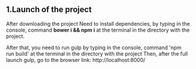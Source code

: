 ## 1.Launch of the project

After downloading the project
Need to install dependencies, by typing in the console, command **bower i && npm i**
at the terminal in the directory with the project.

After that, you need to run gulp by typing in the console, command 'npm run build'
at the terminal in the directory with the project
Then, after the full launch gulp, go to the browser link:
http://localhost:8000/
